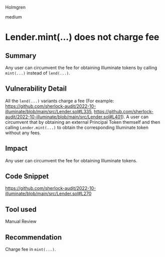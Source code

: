 Holmgren

medium

# Lender.mint(...) does not charge fee

## Summary

Any user can circumvent the fee for obtaining Illuminate tokens by calling `mint(...)` instead of `lend(...)`.

## Vulnerability Detail

All the `lend(...)` variants charge a fee (For example: https://github.com/sherlock-audit/2022-10-illuminate/blob/main/src/Lender.sol#L335, https://github.com/sherlock-audit/2022-10-illuminate/blob/main/src/Lender.sol#L401). A user can circumvent that by obtaining an external Principal Token themself and then calling `Lender.mint(...)` to obtain the corresponding Illuminate token without any fees.

## Impact

Any user can circumvent the fee for obtaining Illuminate tokens.

## Code Snippet

https://github.com/sherlock-audit/2022-10-illuminate/blob/main/src/Lender.sol#L270

## Tool used

Manual Review

## Recommendation

Charge fee in `mint(...)`.